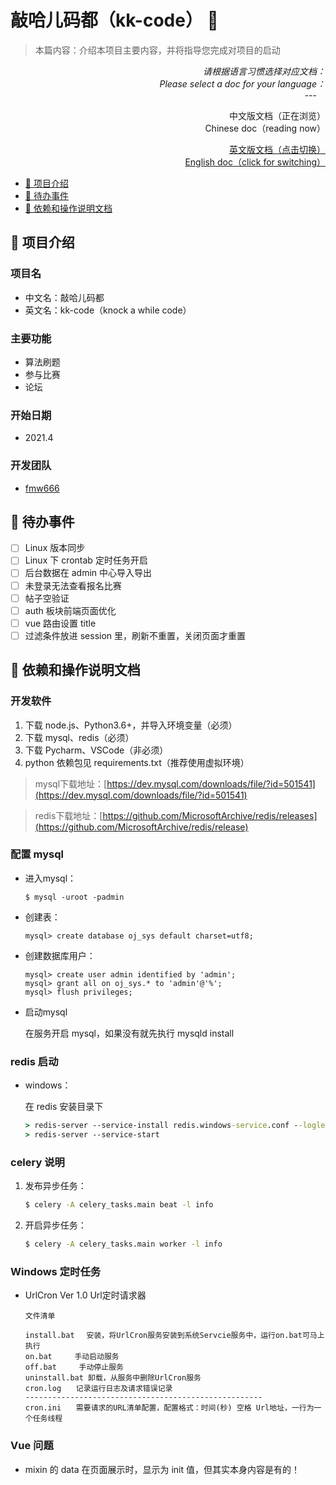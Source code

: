 # 敲哈儿码都（kk-code） 💫

> 本篇内容：介绍本项目主要内容，并将指导您完成对项目的启动

<div align="right">
<p><i>请根据语言习惯选择对应文档：<br>Please select a doc for your language：</i><br>---&emsp;</p>

<p>中文版文档（正在浏览）<br>Chinese doc（reading now）</p>

<p>
  <a href="README-en.md">英文版文档（点击切换）</a>
  <br><a href="README-en.md">English doc（click for switching）</a>
</p>

</div>

+ [🎉 项目介绍](#)
+ [🎯 待办事件](#🎯-待办事件)
+ [💬 依赖和操作说明文档](#💬-依赖和操作说明文档)

## 🎉 项目介绍

### 项目名

- 中文名：敲哈儿码都
- 英文名：kk-code（knock a while code）

### 主要功能

- 算法刷题
- 参与比赛
- 论坛

### 开始日期

- 2021.4

### 开发团队

+ [fmw666](https://github.com/fmw666)

## 🎯 待办事件

- [ ] Linux 版本同步
- [ ] Linux 下 crontab 定时任务开启
- [ ] 后台数据在 admin 中心导入导出
- [ ] 未登录无法查看报名比赛
- [ ] 帖子空验证
- [ ] auth 板块前端页面优化
- [ ] vue 路由设置 title
- [ ] 过滤条件放进 session 里，刷新不重置，关闭页面才重置

## 💬 依赖和操作说明文档

### 开发软件

1. 下载 node.js、Python3.6+，并导入环境变量（必须）
2. 下载 mysql、redis（必须）
3. 下载 Pycharm、VSCode（非必须）
4. python 依赖包见 requirements.txt（推荐使用虚拟环境）

> mysql下载地址：[https://dev.mysql.com/downloads/file/?id=501541](https://dev.mysql.com/downloads/file/?id=501541)

> redis下载地址：[https://github.com/MicrosoftArchive/redis/releases](https://github.com/MicrosoftArchive/redis/release)

### 配置 mysql

+ 进入mysql：
  
  ```mysql
  $ mysql -uroot -padmin
  ```
+ 创建表：
  
  ```mysql
  mysql> create database oj_sys default charset=utf8;
  ```
+ 创建数据库用户：
  
  ```mysql
  mysql> create user admin identified by 'admin';
  mysql> grant all on oj_sys.* to 'admin'@'%';
  mysql> flush privileges;
  ```
+ 启动mysql
  
  在服务开启 mysql，如果没有就先执行 mysqld install

### redis 启动

+ windows：
  
  在 redis 安装目录下
  
  ```cmd
  > redis-server --service-install redis.windows-service.conf --loglevel verbose
  > redis-server --service-start
  ```

### celery 说明

1. 发布异步任务：
   
   ```bash
   $ celery -A celery_tasks.main beat -l info
   ```
2. 开启异步任务：
   
   ```bash
   $ celery -A celery_tasks.main worker -l info
   ```

### Windows 定时任务

+ UrlCron Ver 1.0 Url定时请求器
  
  ```
  文件清单
  
  install.bat　 安装，将UrlCron服务安装到系统Servcie服务中，运行on.bat可马上执行
  on.bat　　　手动启动服务
  off.bat　　　手动停止服务
  uninstall.bat 卸载，从服务中删除UrlCron服务
  cron.log　　记录运行日志及请求错误记录
  -----------------------------------------------------
  cron.ini　　需要请求的URL清单配置，配置格式：时间(秒) 空格 Url地址，一行为一个任务线程
  ```

### Vue 问题

+ mixin 的 data 在页面展示时，显示为 init 值，但其实本身内容是有的！
  

